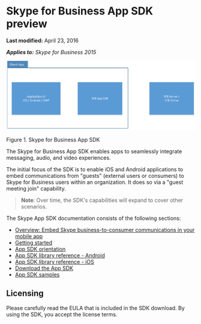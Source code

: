 
# Skype for Business App SDK preview

 **Last modified:** April 23, 2016

 _**Applies to:** Skype for Business 2015_

![Skype for Business App SDK](images/Fig1_samp_client_app_integration.png "Figure 1. Skype for Business App SDK")

Figure 1. Skype for Business App SDK

The Skype for Business App SDK enables apps to seamlessly integrate messaging, audio, and video experiences. 
 
The initial focus of the SDK is to enable iOS and Android applications to embed communications from "guests" (external users or consumers) to Skype for Business users within an organization.  It does so via a "guest meeting join" capability.

> **Note**: Over time, the SDK's capabilities will expand to cover other scenarios. 

The Skype App SDK documentation consists of the following sections:

- [Overview: Embed Skype business-to-consumer communications in your mobile app](EmbedSkypeB2Ccomms.md)
- [Getting started](GettingStarted.md)
- [App SDK orientation](Orientation.md)
- [App SDK library reference - Android](http://aka.ms/sfbAppSDKRef_Android)
- [App SDK library reference - iOS](http://aka.ms/sfbAppSDKRef_iOS)
- [Download the App SDK](Download.md)
- [App SDK samples](Samples.md)

## Licensing

Please carefully read the EULA that is included in the SDK download.  By using the SDK, you accept the license terms.
